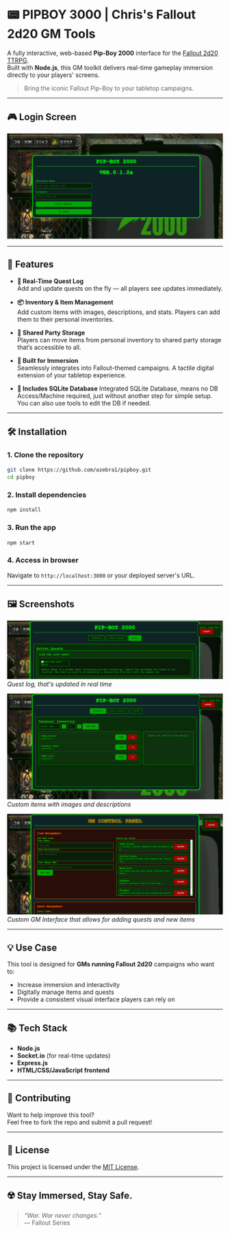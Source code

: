 # 📟 PIPBOY 3000 | Chris's Fallout 2d20 GM Tools

A fully interactive, web-based **Pip-Boy 2000** interface for the [Fallout 2d20 TTRPG](https://www.modiphius.net/pages/fallout-the-roleplaying-game).  
Built with **Node.js**, this GM toolkit delivers real-time gameplay immersion directly to your players' screens.

> Bring the iconic Fallout Pip-Boy to your tabletop campaigns.

---

## 🎮 Login Screen

<!-- Replace the link below with an actual screenshot or GIF -->
![Pip-Boy 2000 Interface](images-git/loginscreen.PNG)

---

## 🚀 Features

- **📜 Real-Time Quest Log**  
  Add and update quests on the fly — all players see updates immediately.

- **📦 Inventory & Item Management**  
  Add custom items with images, descriptions, and stats. Players can add them to their personal inventories.

- **🤝 Shared Party Storage**  
  Players can move items from personal inventory to shared party storage that’s accessible to all.

- **🧰 Built for Immersion**  
  Seamlessly integrates into Fallout-themed campaigns. A tactile digital extension of your tabletop experience.

- **🔧 Includes SQLite Database**
  Integrated SQLite Database, means no DB Access/Machine required, just without another step for simple setup. You can also use tools to edit the DB if needed.

---

## 🛠️ Installation

### 1. Clone the repository
```bash
git clone https://github.com/azebra1/pipboy.git
cd pipboy
```

### 2. Install dependencies
```bash
npm install
```

### 3. Run the app
```bash
npm start
```

### 4. Access in browser  
Navigate to `http://localhost:3000` or your deployed server's URL.

---

## 🖼️ Screenshots

<!-- Replace these placeholders with real screenshots -->
![Quest Log UI](images-git/questlog.png)  
*Quest log, that's updated in real time*

![Inventory UI](images-git/inventory.PNG)  
*Custom items with images and descriptions*

![Gamemaster UI](images-git/gmscreen.png)
*Custom GM Interface that allows for adding quests and new items*

---

## 💡 Use Case

This tool is designed for **GMs running Fallout 2d20** campaigns who want to:

- Increase immersion and interactivity  
- Digitally manage items and quests  
- Provide a consistent visual interface players can rely on  

---

## 📚 Tech Stack

- **Node.js**  
- **Socket.io** (for real-time updates)  
- **Express.js**  
- **HTML/CSS/JavaScript frontend**

---

## 📢 Contributing

Want to help improve this tool?  
Feel free to fork the repo and submit a pull request!

---

## 🧾 License

This project is licensed under the [MIT License](LICENSE).

---

## ☢️ Stay Immersed, Stay Safe.

> *“War. War never changes.”*  
> — Fallout Series
